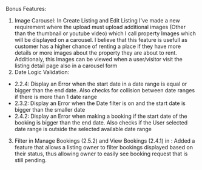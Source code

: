 Bonus Features:
1. Image Carousel:
In Create Listing and Edit Listing I've made a new requirement where the upload must upload additional images (Other than the thumbnail or youtube video) which I call property Images which will be displayed on a carousel. I believe that this feature is usefull as customer has a higher chance of renting a place if they have more details or more images about the property they are about to rent. Additionaly, this Images can be viewed when a user/visitor visit the listing detail page also in a carousel form
2. Date Logic Validation:
- 2.2.4: Display an Error when the start date in a date range is equal or bigger than the end date. Also checks for collision between date ranges if there is more than 1 date range
- 2.3.2: Display an Error when the Date filter is on and the start date is bigger than the smaller date
- 2.4.2: Display an Error when making a booking if the start date of the booking is bigger than the end date. Also checks if the User selected date range is outside the selected available date range
3. Filter in Manage Bookings (2.5.2) and View Bookings (2.4.1) in : Added a feature that allows a listing owner to filter bookings displayed based on their status, thus allowing owner to easily see booking request that is still pending. 

